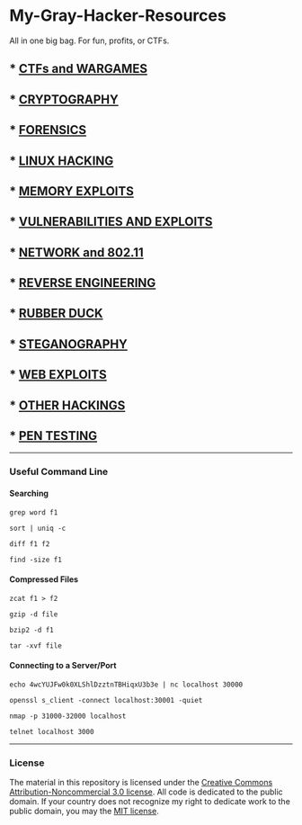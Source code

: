 # My-Gray-Hacker-Resources

All in one big bag. For fun, profits, or CTFs.


## * [CTFs and WARGAMES](https://github.com/bt3gl/My-Gray-Hacker-Resources/tree/master/CTFs_and_WarGames)
## * [CRYPTOGRAPHY](https://github.com/bt3gl/My-Gray-Hacker-Resources/tree/master/Cryptography)
## * [FORENSICS](https://github.com/bt3gl/My-Gray-Hacker-Resources/tree/master/Forensics)
## * [LINUX HACKING](https://github.com/bt3gl/My-Gray-Hacker-Resources/tree/master/Linux_Hacking)
## * [MEMORY EXPLOITS](https://github.com/bt3gl/My-Gray-Hacker-Resources/tree/master/Memory_Exploits)
## * [VULNERABILITIES AND EXPLOITS](https://github.com/bt3gl/My-Gray-Hacker-Resources/tree/master/Vulnerabilities_and_Exploits)
## * [NETWORK and 802.11](https://github.com/bt3gl/My-Gray-Hacker-Resources/tree/master/Network_and_802.11)
## * [REVERSE ENGINEERING](https://github.com/bt3gl/My-Gray-Hacker-Resources/tree/master/Reverse_Engineering)
## * [RUBBER DUCK](https://github.com/bt3gl/My-Gray-Hacker-Resources/tree/master/Rubber_Duck)
## * [STEGANOGRAPHY](https://github.com/bt3gl/My-Gray-Hacker-Resources/tree/master/Steganography)
## * [WEB EXPLOITS](https://github.com/bt3gl/My-Gray-Hacker-Resources/tree/master/Web_Exploits)
## * [OTHER HACKINGS](https://github.com/bt3gl/My-Gray-Hacker-Resources/tree/master/Other_Hackings)
## * [PEN TESTING](https://github.com/bt3gl/My-Gray-Hacker-Resources/tree/master/Pen_Testing)



---- 

### Useful Command Line

#### Searching
 
 
```
grep word f1
 
sort | uniq -c
 
diff f1 f2
 
find -size f1
```
 


 
#### Compressed Files
 
 
```
zcat f1 > f2
 
gzip -d file
 
bzip2 -d f1
 
tar -xvf file
```
 
 
 
#### Connecting to a Server/Port
 
```
echo 4wcYUJFw0k0XLShlDzztnTBHiqxU3b3e | nc localhost 30000
 
openssl s_client -connect localhost:30001 -quiet
 
nmap -p 31000-32000 localhost
 
telnet localhost 3000
```
 
----

### License
The material in this repository is licensed under the [Creative Commons Attribution-Noncommercial 3.0 license](http://creativecommons.org/licenses/by-nc/3.0/). All code is dedicated to the public domain. If your country does not recognize my right to dedicate work to the public domain, you may the [MIT license](http://opensource.org/licenses/MIT).

